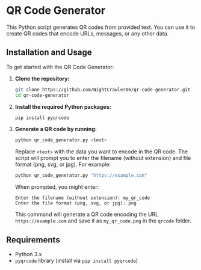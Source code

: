 # QR Code Generator

This Python script generates QR codes from provided text. You can use it to create QR codes that encode URLs, messages, or any other data.

## Installation and Usage

To get started with the QR Code Generator:

1. **Clone the repository:**
    ```bash
    git clone https://github.com/NightCrawler06/qr-code-generator.git
    cd qr-code-generator
    ```

2. **Install the required Python packages:**
    ```bash
    pip install pyqrcode
    ```

3. **Generate a QR code by running:**
    ```bash
    python qr_code_generator.py <text>
    ```
    Replace `<text>` with the data you want to encode in the QR code. The script will prompt you to enter the filename (without extension) and file format (png, svg, or jpg). For example:
    ```bash
    python qr_code_generator.py "https://example.com"
    ```
    When prompted, you might enter:
    ```
    Enter the filename (without extension): my_qr_code
    Enter the file format (png, svg, or jpg): png
    ```
    This command will generate a QR code encoding the URL `https://example.com` and save it as `my_qr_code.png` in the `qrcode` folder.

## Requirements

- Python 3.x
- `pyqrcode` library (install via `pip install pyqrcode`)
